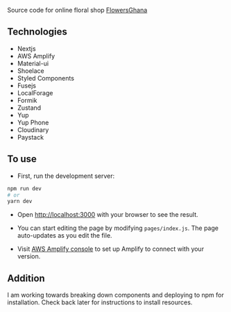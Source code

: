
Source code for online floral shop [FlowersGhana](https://flowersghana.com)

## Technologies

- Nextjs
- AWS Amplify
- Material-ui
- Shoelace
- Styled Components
- Fusejs
- LocalForage
- Formik
- Zustand
- Yup
- Yup Phone
- Cloudinary
- Paystack

## To use

- First, run the development server:

```bash
npm run dev
# or
yarn dev
```

- Open [http://localhost:3000](https://console.aws.amazon.com/amplify/) with your browser to see the result.

- You can start editing the page by modifying `pages/index.js`. The page auto-updates as you edit the file.

- Visit [AWS Amplify console](https://console.aws.amazon.com/amplify/) to set up Amplify to connect with your version.


## Addition

I am working towards breaking down components and deploying to npm for installation. Check back later for instructions to install resources.
